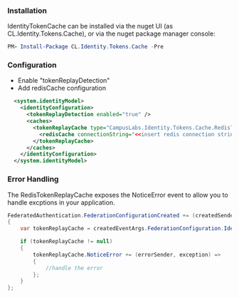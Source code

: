 ﻿### Installation

IdentityTokenCache can be installed via the nuget UI (as CL.Identity.Tokens.Cache), or via the nuget package manager console:

```PowerShell
PM> Install-Package CL.Identity.Tokens.Cache -Pre
```

### Configuration

- Enable "tokenReplayDetection"
- Add redisCache configuration

```XML
  <system.identityModel>
    <identityConfiguration>
      <tokenReplayDetection enabled="true" />
      <caches>
        <tokenReplayCache type="CampusLabs.Identity.Tokens.Cache.RedisTokenReplayCache, CampusLabs.Identity.Tokens.Cache">
          <redisCache connectionString="<<insert redis connection string>>" />
        </tokenReplayCache>
      </caches>
    </identityConfiguration>
  </system.identityModel>
```

### Error Handling

The RedisTokenReplayCache exposes the NoticeError event to allow you to handle excptions in your application.

```C#
FederatedAuthentication.FederationConfigurationCreated += (createdSender, createdEventArgs) =>
{
    var tokenReplayCache = createdEventArgs.FederationConfiguration.IdentityConfiguration.Caches.TokenReplayCache as RedisTokenReplayCache;

    if (tokenReplayCache != null)
    {
        tokenReplayCache.NoticeError += (errorSender, exception) =>
        {
            //handle the error
        };
    }
};
```